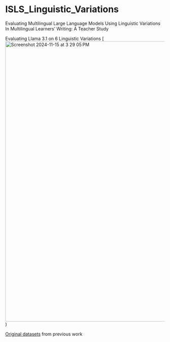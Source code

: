 # ISLS_Linguistic_Variations
Evaluating Multilingual Large Language Models Using Linguistic Variations In Multilingual Learners’ Writing: A Teacher Study

Evaluating Llama 3.1 on 6 Linguistic Variations 
[<img width="885" alt="Screenshot 2024-11-15 at 3 29 05 PM" src="https://github.com/user-attachments/assets/a547bf94-092d-4f1d-b0ea-a2d95ccf27b5">)


[Original datasets](https://github.com/asr9koa/Code-switching-lak) from previous work

